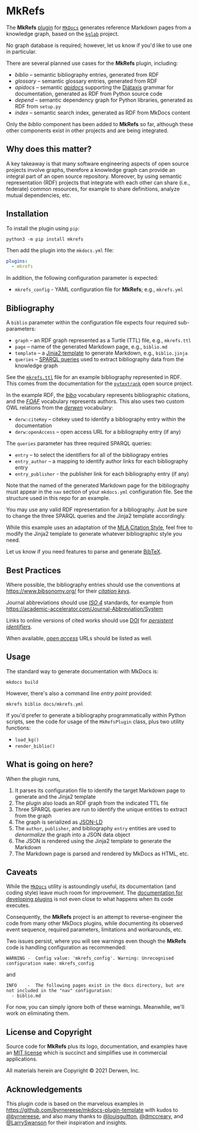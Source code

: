 # MkRefs

The **MkRefs** [plugin](http://www.mkdocs.org/user-guide/plugins/)
for [`MkDocs`](https://www.mkdocs.org/) 
generates reference Markdown pages from a knowledge graph, 
based on the [`kglab`](https://github.com/DerwenAI/kglab) project.

No graph database is required; however, let us know if you'd like to
use one in particular.

There are several planned use cases for the **MkRefs** plugin,
including:

  * *biblio* – semantic bibliography entries, generated from RDF
  * *glossary* – semantic glossary entries, generated from RDF
  * *apidocs* – semantic [*apidocs*](https://pypi.org/search/?q=apidocs) supporting the [Diátaxis](https://derwen.ai/docs/kgl/learn/#a-grammar-of-learning) grammar for documentation, generated as RDF from Python source code
  * *depend* – semantic dependency graph for Python libraries, generated as RDF from `setup.py`
  * *index* – semantic search index, generated as RDF from MkDocs content

Only the *biblio* component has been added to **MkRefs** so far,
although these other components exist in other projects and are being
integrated.


## Why does this matter?

A key takeaway is that many software engineering aspects of open
source projects involve graphs, therefore a knowledge graph can
provide an integral part of an open source repository.
Moreover, by using semantic representation (RDF) projects that
integrate with each other can share (i.e., federate) common resources,
for example to share definitions, analyze mutual dependencies, etc.


## Installation

To install the plugin using `pip`:

```
python3 -m pip install mkrefs
```

Then add the plugin into the `mkdocs.yml` file:
```yaml
plugins:
  - mkrefs
```
In addition, the following configuration parameter is expected:

  * `mkrefs_config` - YAML configuration file for **MkRefs**; e.g., `mkrefs.yml`


## Bibliography

A `biblio` parameter within the configuration file expects four
required sub-parameters:

 * `graph` – an RDF graph represented as a Turtle (TTL) file, e.g., `mkrefs.ttl`
 * `page` – name of the generated Markdown page, e.g., `biblio.md`
 * `template` – a [Jinja2 template](https://jinja.palletsprojects.com/en/3.0.x/) to generate Markdown, e.g., `biblio.jinja`
 * `queries` – [SPARQL queries](https://rdflib.readthedocs.io/en/stable/intro_to_sparql.html) used to extract bibliography data from the knowledge graph

See the [`mkrefs.ttl`](https://github.com/DerwenAI/mkrefs/blob/main/docs/mkrefs.ttl)
file for an example bibliography represented in RDF.
This comes from the documentation for the [`pytextrank`](https://derwen.ai/docs/ptr/biblio/)
open source project.

In the example RDF, the [*bibo*](http://bibliontology.com/) vocabulary represents
bibliographic citations, and the [*FOAF*](http://xmlns.com/foaf/spec/) vocabulary
represents authors.
This also uses two custom OWL relations from the [*derwen*](https://derwen.ai/ns/v1)
vocabulary:

  * `derw:citeKey` – citekey used to identify a bibliography entry within the documentation
  * `derw:openAccess` – open access URL for a bibliography entry (if any)

The `queries` parameter has three required SPARQL queries:

  * `entry` – to select the identifiers for all of the bibliograpy entries
  * `entry_author` – a mapping to identify author links for each bibliography entry
  * `entry_publisher` - the publisher link for each bibliography entry (if any)

Note that the named of the generated Markdown page for the
bibliography must appear in the `nav` section of your `mkdocs.yml`
configuration file.
See the structure used in this repo for an example.

You may use any valid RDF representation for a bibliography.
Just be sure to change the three SPARQL queries and the Jinja2
template accordingly.

While this example uses an adaptation of the
[MLA Citation Style](https://www.easybib.com/guides/citation-guides/mla-format/mla-citation/),
feel free to modify the Jinja2 template to generate whatever
bibliographic style you need.

Let us know if you need features to parse and generate
[BibTeX](http://www.bibtex.org/).


## Best Practices

Where possible, the bibliography entries should use the conventions at
<https://www.bibsonomy.org/>
for their [*citation keys*](https://bibdesk.sourceforge.io/manual/BibDeskHelp_2.html).

Journal abbreviations should use
[*ISO 4*](https://en.wikipedia.org/wiki/ISO_4) standards, 
for example from <https://academic-accelerator.com/Journal-Abbreviation/System>

Links to online versions of cited works should use
[DOI](https://www.doi.org/)
for [*persistent identifiers*](https://www.crossref.org/education/metadata/persistent-identifiers/).

When available, 
[*open access*](https://peerj.com/preprints/3119v1/)
URLs should be listed as well.


## Usage

The standard way to generate documentation with MkDocs is:
```
mkdocs build
```

However, there's also a command line *entry point* provided:
```
mkrefs biblio docs/mkrefs.yml
```

If you'd prefer to generate a bibliography programmatically within
Python scripts, see the code for usage of the `MkRefsPlugin` class,
plus two utility functions:

  * `load_kg()`
  * `render_biblio()`


## What is going on here?

When the plugin runs,

1. It parses its configuration file to identify the target Markdown page to generate and the Jinja2 template
2. The plugin also loads an RDF graph from the indicated TTL file
3. Three SPARQL queries are run to identify the unique entities to extract from the graph
4. The graph is serialized as [JSON-LD](https://derwen.ai/docs/kgl/ref/#kglab.KnowledgeGraph.save_jsonld)
5. The `author`, `publisher`, and bibliography `entry` entities are used to *denormalize* the graph into a JSON data object
6. The JSON is rendered using the Jinja2 template to generate the Markdown
7. The Markdown page is parsed and rendered by MkDocs as HTML, etc.


## Caveats

While the [`MkDocs`](https://www.mkdocs.org/) utility is astoundingly useful,
its documentation (and coding style) leave much room for improvement.
The [documentation for developing plugins](https://www.mkdocs.org/user-guide/plugins/#developing-plugins)
is not even close to what happens when its code executes.

Consequently, the **MkRefs** project is an attempt to reverse-engineer
the code from many other MkDocs plugins, while documenting its observed
event sequence, required parameters, limitations and workarounds, etc.

Two issues persist, where you will see warnings even though the **MkRefs**
code is handling configuration as recommended:

```
WARNING -  Config value: 'mkrefs_config'. Warning: Unrecognised configuration name: mkrefs_config 
```

and

```
INFO    -  The following pages exist in the docs directory, but are not included in the "nav" configuration:
  - biblio.md 
```

For now, you can simply ignore both of these warnings.
Meanwhile, we'll work on eliminating them.


## License and Copyright

Source code for **MkRefs** plus its logo, documentation, and examples
have an [MIT license](https://spdx.org/licenses/MIT.html) which is
succinct and simplifies use in commercial applications.

All materials herein are Copyright &copy; 2021 Derwen, Inc.


## Acknowledgements

This plugin code is based on the marvelous examples in
<https://github.com/byrnereese/mkdocs-plugin-template>
with kudos to [@byrnereese](https://github.com/byrnereese/),
and also many thanks to 
[@louisguitton](https://github.com/louisguitton),
[@dmccreary](https://github.com/dmccreary),
and
[@LarrySwanson](https://github.com/LarrySwanson)
for their inspiration and insights.
